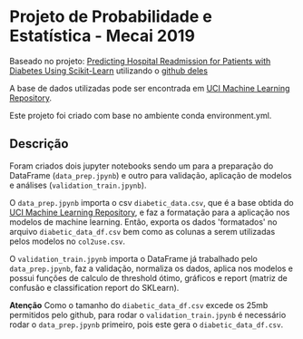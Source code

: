 # Projeto de Probabilidade e Estatística - Mecai 2019

Baseado no projeto: [Predicting Hospital Readmission for Patients with Diabetes Using Scikit-Learn](https://towardsdatascience.com/predicting-hospital-readmission-for-patients-with-diabetes-using-scikit-learn-a2e359b15f0) utilizando o [github deles](https://github.com/andrewwlong/diabetes_readmission)

A base de dados utilizadas pode ser encontrada em [UCI Machine Learning Repository](https://archive.ics.uci.edu/ml/datasets/diabetes+130-us+hospitals+for+years+1999-2008). 

Este projeto foi criado com base no ambiente conda environment.yml. 

## Descrição 

Foram criados dois jupyter notebooks sendo um para a preparação do DataFrame (`data_prep.jpynb`) e outro para validação, aplicação de modelos e análises (`validation_train.jpynb`).

O `data_prep.jpynb` importa o csv `diabetic_data.csv`, que é a base obtida do [UCI Machine Learning Repository](https://archive.ics.uci.edu/ml/datasets/diabetes+130-us+hospitals+for+years+1999-2008), e faz a formatação para a aplicação nos modelos de machine learning. Então, exporta os dados 'formatados' no arquivo `diabetic_data_df.csv` bem como as colunas a serem utilizadas pelos modelos no `col2use.csv`. 

O `validation_train.jpynb` importa o DataFrame já trabalhado pelo `data_prep.jpynb`, faz a validação, normaliza os dados, aplica nos modelos e possui funções de calculo de threshold ótimo, gráficos e report (matriz de confusão e classification report do SKLearn).

**Atenção**
Como o tamanho do `diabetic_data_df.csv` excede os 25mb permitidos pelo github, para rodar o `validation_train.jpynb` é necessário rodar o `data_prep.jpynb` primeiro, pois este gera o `diabetic_data_df.csv`.